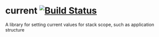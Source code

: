 current [![Build Status](https://travis-ci.org/PistonDevelopers/current.svg)](https://travis-ci.org/PistonDevelopers/current)
=======

A library for setting current values for stack scope, such as application structure
